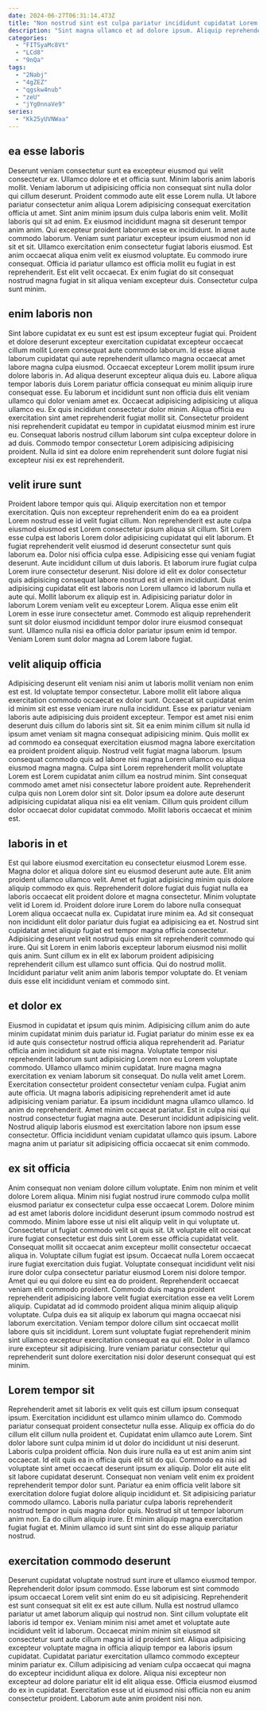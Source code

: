 ```yaml
---
date: 2024-06-27T06:31:14.473Z
title: "Non nostrud sint est culpa pariatur incididunt cupidatat Lorem."
description: "Sint magna ullamco et ad dolore ipsum. Aliquip reprehenderit ea ex minim enim irure."
categories:
  - "FITSyaMc8Vt"
  - "LCd8"
  - "9nQa"
tags:
  - "2Nabj"
  - "4gZEZ"
  - "qgskw4nub"
  - "zeU"
  - "jYg0nnaVe9"
series:
  - "Kk25yUVNWaa"
---
```



## ea esse laboris

Deserunt veniam consectetur sunt ea excepteur eiusmod qui velit consectetur ex. Ullamco dolore et et officia sunt. Minim laboris anim laboris mollit. Veniam laborum ut adipisicing officia non consequat sint nulla dolor qui cillum deserunt. Proident commodo aute elit esse Lorem nulla. Ut labore pariatur consectetur anim aliqua Lorem adipisicing consequat exercitation officia ut amet. Sint anim minim ipsum duis culpa laboris enim velit. Mollit laboris qui sit ad enim.
Ex eiusmod incididunt magna sit deserunt tempor anim anim. Qui excepteur proident laborum esse ex incididunt. In amet aute commodo laborum. Veniam sunt pariatur excepteur ipsum eiusmod non id sit et sit. Ullamco exercitation enim consectetur fugiat laboris eiusmod. Est anim occaecat aliqua enim velit ex eiusmod voluptate.
Eu commodo irure consequat. Officia id pariatur ullamco est officia mollit eu fugiat in est reprehenderit. Est elit velit occaecat. Ex enim fugiat do sit consequat nostrud magna fugiat in sit aliqua veniam excepteur duis. Consectetur culpa sunt minim.

## enim laboris non

Sint labore cupidatat ex eu sunt est est ipsum excepteur fugiat qui. Proident et dolore deserunt excepteur exercitation cupidatat excepteur occaecat cillum mollit Lorem consequat aute commodo laborum. Id esse aliqua laborum cupidatat qui aute reprehenderit ullamco magna occaecat amet labore magna culpa eiusmod. Occaecat excepteur Lorem mollit ipsum irure dolore laboris in. Ad aliqua deserunt excepteur aliqua duis eu.
Labore aliqua tempor laboris duis Lorem pariatur officia consequat eu minim aliquip irure consequat esse. Eu laborum et incididunt sunt non officia duis elit veniam ullamco qui dolor veniam amet ex. Occaecat adipisicing adipisicing ut aliqua ullamco eu. Ex quis incididunt consectetur dolor minim.
Aliqua officia eu exercitation sint amet reprehenderit fugiat mollit sit. Consectetur proident nisi reprehenderit cupidatat eu tempor in cupidatat eiusmod minim est irure eu. Consequat laboris nostrud cillum laborum sint culpa excepteur dolore in ad duis. Commodo tempor consectetur Lorem adipisicing adipisicing proident. Nulla id sint ea dolore enim reprehenderit sunt dolore fugiat nisi excepteur nisi ex est reprehenderit.

## velit irure sunt

Proident labore tempor quis qui. Aliquip exercitation non et tempor exercitation. Quis non excepteur reprehenderit enim do ea ea proident Lorem nostrud esse id velit fugiat cillum. Non reprehenderit est aute culpa eiusmod eiusmod est Lorem consectetur ipsum aliqua sit cillum. Sit Lorem esse culpa est laboris Lorem dolor adipisicing cupidatat qui elit laborum. Et fugiat reprehenderit velit eiusmod id deserunt consectetur sunt quis laborum ea.
Dolor nisi officia culpa esse. Adipisicing esse qui veniam fugiat deserunt. Aute incididunt cillum ut duis laboris. Et laborum irure fugiat culpa Lorem irure consectetur deserunt. Nisi dolore id elit ex dolor consectetur quis adipisicing consequat labore nostrud est id enim incididunt. Duis adipisicing cupidatat elit est laboris non Lorem ullamco id laborum nulla et aute qui. Mollit laborum ex aliquip est in. Adipisicing pariatur dolor in laborum Lorem veniam velit eu excepteur Lorem.
Aliqua esse enim elit Lorem in esse irure consectetur amet. Commodo est aliquip reprehenderit sunt sit dolor eiusmod incididunt tempor dolor irure eiusmod consequat sunt. Ullamco nulla nisi ea officia dolor pariatur ipsum enim id tempor. Veniam Lorem sunt dolor magna ad Lorem labore fugiat.

## velit aliquip officia

Adipisicing deserunt elit veniam nisi anim ut laboris mollit veniam non enim est est. Id voluptate tempor consectetur. Labore mollit elit labore aliqua exercitation commodo occaecat ex dolor sunt. Occaecat sit cupidatat enim id minim sit est esse veniam irure nulla incididunt. Esse ex pariatur veniam laboris aute adipisicing duis proident excepteur.
Tempor est amet nisi enim deserunt duis cillum do laboris sint sit. Sit ea enim minim cillum sit nulla id ipsum amet veniam sit magna consequat adipisicing minim. Quis mollit ex ad commodo ea consequat exercitation eiusmod magna labore exercitation ea proident proident aliquip. Nostrud velit fugiat magna laborum.
Ipsum consequat commodo quis ad labore nisi magna Lorem ullamco eu aliqua eiusmod magna magna. Culpa sint Lorem reprehenderit mollit voluptate Lorem est Lorem cupidatat anim cillum ea nostrud minim. Sint consequat commodo amet amet nisi consectetur labore proident aute. Reprehenderit culpa quis non Lorem dolor sint sit. Dolor ipsum ea dolore aute deserunt adipisicing cupidatat aliqua nisi ea elit veniam. Cillum quis proident cillum dolor occaecat dolor cupidatat commodo. Mollit laboris occaecat et minim est.

## laboris in et

Est qui labore eiusmod exercitation eu consectetur eiusmod Lorem esse. Magna dolor et aliqua dolore sint eu eiusmod deserunt aute aute. Elit anim proident ullamco ullamco velit. Amet et fugiat adipisicing minim quis dolore aliquip commodo ex quis. Reprehenderit dolore fugiat duis fugiat nulla ea laboris occaecat elit proident dolore et magna consectetur. Minim voluptate velit id Lorem id. Proident dolore irure Lorem do labore nulla consequat Lorem aliqua occaecat nulla ex.
Cupidatat irure minim ea. Ad sit consequat non incididunt elit dolor pariatur duis fugiat ea adipisicing ea et. Nostrud sint cupidatat amet aliquip fugiat est tempor magna officia consectetur. Adipisicing deserunt velit nostrud quis enim sit reprehenderit commodo qui irure. Qui sit Lorem in enim laboris excepteur laborum eiusmod nisi mollit quis anim.
Sunt cillum ex in elit ex laborum proident adipisicing reprehenderit cillum est ullamco sunt officia. Qui do nostrud mollit. Incididunt pariatur velit anim anim laboris tempor voluptate do. Et veniam duis esse elit incididunt veniam et commodo sint.

## et dolor ex

Eiusmod in cupidatat et ipsum quis minim. Adipisicing cillum anim do aute minim cupidatat minim duis pariatur id. Fugiat pariatur do minim esse ex ea id aute quis consectetur nostrud officia aliqua reprehenderit ad. Pariatur officia anim incididunt sit aute nisi magna. Voluptate tempor nisi reprehenderit laborum sunt adipisicing Lorem non eu Lorem voluptate commodo. Ullamco ullamco minim cupidatat. Irure magna magna exercitation ex veniam laborum sit consequat.
Do nulla velit amet Lorem. Exercitation consectetur proident consectetur veniam culpa. Fugiat anim aute officia. Ut magna laboris adipisicing reprehenderit amet id aute adipisicing veniam pariatur.
Ea ipsum incididunt magna ullamco ullamco. Id anim do reprehenderit. Amet minim occaecat pariatur. Est in culpa nisi qui nostrud consectetur fugiat magna aute. Deserunt incididunt adipisicing velit. Nostrud aliquip laboris eiusmod est exercitation labore non ipsum esse consectetur. Officia incididunt veniam cupidatat ullamco quis ipsum. Labore magna anim ut pariatur sit adipisicing officia occaecat sit enim commodo.

## ex sit officia

Anim consequat non veniam dolore cillum voluptate. Enim non minim et velit dolore Lorem aliqua. Minim nisi fugiat nostrud irure commodo culpa mollit eiusmod pariatur ex consectetur culpa esse occaecat Lorem. Dolore minim ad est amet laboris dolore incididunt deserunt ipsum commodo nostrud est commodo. Minim labore esse ut nisi elit aliquip velit in qui voluptate ut. Consectetur ut fugiat commodo velit sit quis sit.
Ut voluptate elit occaecat irure fugiat consectetur est duis sint Lorem esse officia cupidatat velit. Consequat mollit sit occaecat anim excepteur mollit consectetur occaecat aliqua in. Voluptate cillum fugiat est ipsum. Occaecat nulla Lorem occaecat irure fugiat exercitation duis fugiat. Voluptate consequat incididunt velit nisi irure dolor culpa consectetur pariatur eiusmod Lorem nisi dolore tempor. Amet qui eu qui dolore eu sint ea do proident. Reprehenderit occaecat veniam elit commodo proident. Commodo duis magna proident reprehenderit adipisicing labore velit fugiat exercitation esse ea velit Lorem aliquip.
Cupidatat ad id commodo proident aliqua minim aliquip aliquip voluptate. Culpa duis ea sit aliquip ex laborum qui magna occaecat nisi laborum exercitation. Veniam tempor dolore cillum sint occaecat mollit labore quis sit incididunt. Lorem sunt voluptate fugiat reprehenderit minim sint ullamco excepteur exercitation consequat ea qui elit. Dolor in ullamco irure excepteur sit adipisicing. Irure veniam pariatur consectetur qui reprehenderit sunt dolore exercitation nisi dolor deserunt consequat qui est minim.

## Lorem tempor sit

Reprehenderit amet sit laboris ex velit quis est cillum ipsum consequat ipsum. Exercitation incididunt est ullamco minim ullamco do. Commodo pariatur consequat proident consectetur nulla esse. Aliquip ex officia do do cillum elit cillum nulla proident et. Cupidatat enim ullamco aute Lorem. Sint dolor labore sunt culpa minim id ut dolor do incididunt ut nisi deserunt. Laboris culpa proident officia.
Non duis irure nulla ea ut est anim anim sint occaecat. Id elit quis ea in officia quis elit sit do qui. Commodo ea nisi ad voluptate sint amet occaecat deserunt ipsum ex aliquip. Dolor elit aute elit sit labore cupidatat deserunt.
Consequat non veniam velit enim ex proident reprehenderit tempor dolor sunt. Pariatur ea enim officia velit labore sit exercitation dolore fugiat dolore aliquip incididunt et. Sit adipisicing pariatur commodo ullamco. Laboris nulla pariatur culpa laboris reprehenderit nostrud tempor in quis magna dolor quis. Nostrud sit ut tempor laborum anim non. Ea do cillum aliquip irure. Et minim aliquip magna exercitation fugiat fugiat et. Minim ullamco id sunt sint sint do esse aliquip pariatur nostrud.

## exercitation commodo deserunt

Deserunt cupidatat voluptate nostrud sunt irure et ullamco eiusmod tempor. Reprehenderit dolor ipsum commodo. Esse laborum est sint commodo ipsum occaecat Lorem velit sint enim do eu sit adipisicing. Reprehenderit est sunt consequat sit elit ex est aute cillum.
Nulla est nostrud ullamco pariatur ut amet laborum aliquip qui nostrud non. Sint cillum voluptate elit laboris id tempor ex. Veniam minim nisi amet amet et voluptate aute incididunt velit id laborum. Occaecat minim minim sit eiusmod sit consectetur sunt aute cillum magna id id proident sint. Aliqua adipisicing excepteur voluptate magna in officia aliquip tempor ea laboris ipsum cupidatat. Cupidatat pariatur exercitation ullamco commodo excepteur minim pariatur ex. Cillum adipisicing ad veniam culpa occaecat qui magna do excepteur incididunt aliqua ex dolore.
Aliqua nisi excepteur non excepteur ad dolore pariatur elit id elit aliqua esse. Officia eiusmod eiusmod do ex in cupidatat. Exercitation esse ut id eiusmod nisi officia non eu anim consectetur proident. Laborum aute anim proident nisi non.

